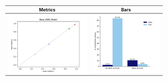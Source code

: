 |Metrics|Bars|
|---|---|
|![](/plots_and_pictures/model_knn_basemodel_scatter.png) |![](/plots_and_pictures/model_knn_basemodel_barplot.png)|
